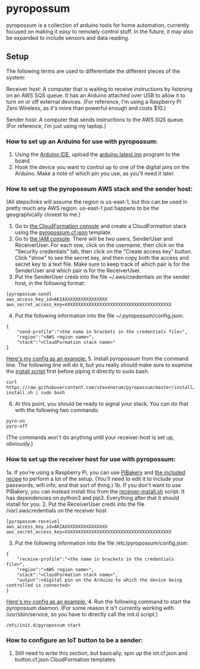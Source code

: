 # pyropossum

pyropossum is a collection of arduino tools for home automation, currently focused on making it easy to remotely control stuff.  In the future, it may also be expanded to include sensors and data reading.

## Setup
The following terms are used to differentiate the different pieces of the system:

Receiver host: A computer that is waiting to receive instructions by listening on an AWS SQS queue.  It has an Arduino attached over USB to allow it to turn on or off external devices.  (For reference, I'm using a Raspberry Pi Zero Wireless, as it's more than powerful enough and costs $10.)

Sender host: A computer that sends instructions to the AWS SQS queue.  (For reference, I'm just using my laptop.)

### How to set up an Arduino for use with pyropossum:
1. Using the [Arduino IDE](https://www.arduino.cc/en/Main/Software), upload the [arduino.latest.ino](ino/arduino.latest.ino) program to the board.
2. Hook the device you want to control up to one of the digital pins on the Arduino.  Make a note of which pin you use, as you'll need it later.

### How to set up the pyropossum AWS stack and the sender host:
(All steps/links will assume the region is us-east-1, but this can be used in pretty much any AWS region.  us-east-1 just happens to be the geographically closest to me.)
1. Go to [the CloudFormation console](https://console.aws.amazon.com/cloudformation/home?region=us-east-1#/stacks "CloudFormation Console (us-east-1)") and create a CloudFormation stack using the [pyropossum.cf.json](cloudformation/pyropossum.cf.json) template.
2. Go to [the IAM console](https://console.aws.amazon.com/iam/home?region=us-east-1#/users "IAM Console").  There will be two users, <SystemID>SenderUser and <SystemID>ReceiverUser.  For each one, click on the username, then click on the "Security credentials" tab, then click on the "Create access key" button.  Click "show" to see the secret key, and then copy both the access and secret key to a text file.  Make sure to keep track of which pair is for the SenderUser and which pair is for the ReceiverUser.
3. Put the SenderUser creds into the file ~/.aws/credentials on the sender host, in the following format:
```
[pyropossum-send]
aws_access_key_id=AKIAXXXXXXXXXXXXXXXX
aws_secret_access_key=XXXXXXXXXXXXXXXXXXXXXXXXXXXXXXXXXXXXXXXX
```
4. Put the following information into the file ~/.pyropossum/config.json:
```
{
    "send-profile":"<the name in brackets in the credentials file>",
    "region":"<AWS region name>",
    "stack":"<CloudFormation stack name>"
}
```
[Here's my config as an example.](config/sender-config.json)
5. Install pyropossum from the command line.  The following line will do it, but you really should make sure to examine the [install script](install/sender-install.sh) first before piping it directly to sudo bash.
```
curl https://raw.githubusercontent.com/stevenorum/pyropossum/master/install/sender-install.sh | sudo bash
```
6. At this point, you should be ready to signal your stack.  You can do that with the following two commands:
```
pyro-on
pyro-off
```
(The commands won't do anything until your receiver-host is set up, obviously.)

### How to set up the receiver host for use with pyropossum:
1a. If you're using a Raspberry Pi, you can use [PiBakery](http://www.pibakery.org) and [the included recipe](pibakery-recipe.xml) to perform a lot of the setup.  (You'll need to edit it to include your passwords, wifi info, and that sort of thing.)
1b. If you don't want to use PiBakery, you can instead install this from the [receiver-install.sh](install/receiver-install.sh) script.  It has dependencies on python3 and pip3.  Everything after that it should install for you.
2. Put the ReceiverUser creds into the file /var/.awscredentials on the receiver host
```
[pyropossum-receive]
aws_access_key_id=AKIAXXXXXXXXXXXXXXXX
aws_secret_access_key=XXXXXXXXXXXXXXXXXXXXXXXXXXXXXXXXXXXXXXXX
```
3. Put the following information into the file /etc/pyropossum/config.json:
```
{
    "receive-profile":"<the name in brackets in the credentials file>",
    "region":"<AWS region name>",
    "stack":"<CloudFormation stack name>",
    "output":<digital pin on the Arduino to which the device being controlled is connected>
}
```
[Here's my config as an example.](config/receiver-config.json)
4. Run the following command to start the pyropossum daemon.  (For some reason it is't currently working with /usr/sbin/service, so you have to directly call the init.d script.)
```
/etc/init.d/pyropossum start
```

### How to configure an IoT button to be a sender:
1. Still need to write this section, but basically, spin up the iot.cf.json and button.cf.json CloudFormation templates.
